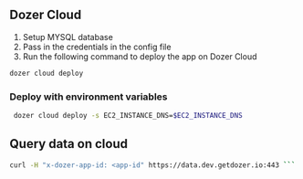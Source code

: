 ## Dozer Cloud

1. Setup MYSQL database
2. Pass in the credentials in the config file
3. Run the following command to deploy the app on Dozer Cloud

```bash
dozer cloud deploy
```

### Deploy with environment variables

```bash
 dozer cloud deploy -s EC2_INSTANCE_DNS=$EC2_INSTANCE_DNS 
 ```


##  Query data on cloud

```bash
curl -H "x-dozer-app-id: <app-id" https://data.dev.getdozer.io:443 ```
